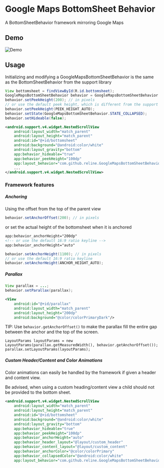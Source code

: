 # Google Maps BottomSheet Behavior
A BottomSheetBehavior framework mirroring Google Maps

## Demo

![Demo](https://raw.githubusercontent.com/Reline/GoogleMapsBottomSheet/master/extras/demo.gif)

## Usage

Initializing and modifying a GoogleMapsBottomSheetBehavior is the same as the BottomSheetBehavior from the support library
```java
View bottomsheet = findViewById(R.id.bottomsheet);
GoogleMapsBottomSheetBehavior behavior = GoogleMapsBottomSheetBehavior.from(bottomsheet);
behavior.setPeekHeight(200); // in pixels
// or use the default peek height, which is different from the support library
behavior.setPeekHeight(PEEK_HEIGHT_AUTO);
behavior.setState(GoogleMapsBottomSheetBehavior.STATE_COLLAPSED);
behavior.setHideable(false);
```
```xml
<android.support.v4.widget.NestedScrollView
    android:layout_width="match_parent"
    android:layout_height="match_parent"
    android:id="@+id/bottomsheet"
    android:background="@android:color/white"
    android:layout_gravity="bottom"
    app:behavior_hideable="true"
    app:behavior_peekHeight="100dp"
    app:layout_behavior="com.github.reline.GoogleMapsBottomSheetBehavior">
    ...
</android.support.v4.widget.NestedScrollView>
```

### Framework features

##### Anchoring
Using the offset from the top of the parent view
```java
behavior.setAnchorOffset(200); // in pixels
```
or set the actual height of the bottomsheet when it is anchored
```xml
app:behavior_anchorHeight="200dp"
<!-- or use the default 16:9 ratio keyline -->
app:behavior_anchorHeight="auto"
```
```java
behavior.setAnchorHeight(1100); // in pixels
// or use the default 16:9 ratio keyline
behavior.setAnchorHeight(ANCHOR_HEIGHT_AUTO);
```

##### Parallax
```java
View parallax = ...;
behavior.setParallax(parallax);
```
```xml
<View
    android:id="@+id/parallax"
    android:layout_width="match_parent"
    android:layout_height="200dp"
    android:background="@color/colorPrimaryDark"/>
```

TIP: Use `behavior.getAnchorOffset()` to make the parallax fill the entire gap between the anchor and the top of the screen.
```
LayoutParams layoutParams = new LayoutParams(parallax.getMeasuredWidth(), behavior.getAnchorOffset());
parallax.setLayoutParams(layoutParams);
```

##### Custom Header/Content and Color Animations
Color animations can easily be handled by the framework if given a header and content view.

Be advised, when using a custom heading/content view a child should not be provided to the bottom sheet.

```xml
<android.support.v4.widget.NestedScrollView
    android:layout_width="match_parent"
    android:layout_height="match_parent"
    android:id="@+id/bottomsheet"
    android:background="@android:color/white"
    android:layout_gravity="bottom"
    app:behavior_hideable="true"
    app:behavior_peekHeight="100dp"
    app:behavior_anchorHeight="auto"
    app:behavior_header_layout="@layout/custom_header"
    app:behavior_content_layout="@layout/custom_content"
    app:behavior_anchorColor="@color/colorPrimary"
    app:behavior_collapsedColor="@android:color/white"
    app:layout_behavior="com.github.reline.GoogleMapsBottomSheetBehavior" />
```
